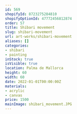 ```yaml
---
id: 569
shopifyId: 8723275284810
shopifyOptionId: 47772456812874
order: 57
title: Shibari movement
slug: shibari-movement
url: art-works/shibari-movement
aliases: []
categories:
- shibari
- painting
inStock: true
isVisible: true
location: Palma de Mallorca
height: 60
width: 60
date: 2022-01-01T00:00:00Z
materials:
- acrylic
- canvas
price: 1500
mainImage: shibari_movement.JPG
---
```

